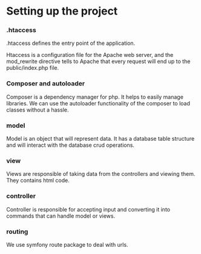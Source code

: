 # Setting up the project


### .htaccess
.htaccess defines the entry point of the application.

Htaccess is a configuration file for the Apache web server, and the mod_rewrite directive tells to Apache that every request will end up to the public/index.php file.

### Composer and autoloader
Composer is a dependency manager for php. It helps to easily manage libraries. We can use the autoloader functionality of the composer to load classes without a hassle.

### model
Model is an object that will represent data. It has a database table structure and will interact with the database crud operations.

### view
Views are responsible of taking data from the controllers and viewing them. They contains html code.

### controller
Controller is responsible for accepting input and converting it into commands that can handle model or views.

### routing
We use symfony route package to deal with urls.